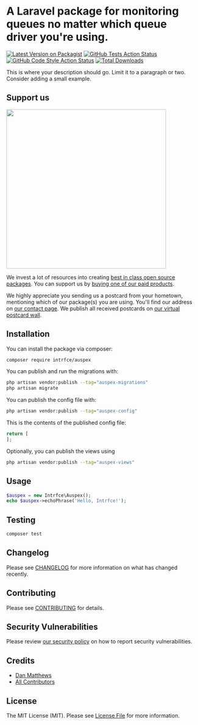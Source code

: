 # A Laravel package for monitoring queues no matter which queue driver you're using.

[![Latest Version on Packagist](https://img.shields.io/packagist/v/intrfce/auspex.svg?style=flat-square)](https://packagist.org/packages/intrfce/auspex)
[![GitHub Tests Action Status](https://img.shields.io/github/actions/workflow/status/intrfce/auspex/run-tests.yml?branch=main&label=tests&style=flat-square)](https://github.com/intrfce/auspex/actions?query=workflow%3Arun-tests+branch%3Amain)
[![GitHub Code Style Action Status](https://img.shields.io/github/actions/workflow/status/intrfce/auspex/fix-php-code-style-issues.yml?branch=main&label=code%20style&style=flat-square)](https://github.com/intrfce/auspex/actions?query=workflow%3A"Fix+PHP+code+style+issues"+branch%3Amain)
[![Total Downloads](https://img.shields.io/packagist/dt/intrfce/auspex.svg?style=flat-square)](https://packagist.org/packages/intrfce/auspex)

This is where your description should go. Limit it to a paragraph or two. Consider adding a small example.

## Support us

[<img src="https://github-ads.s3.eu-central-1.amazonaws.com/auspex.jpg?t=1" width="419px" />](https://spatie.be/github-ad-click/auspex)

We invest a lot of resources into creating [best in class open source packages](https://spatie.be/open-source). You can support us by [buying one of our paid products](https://spatie.be/open-source/support-us).

We highly appreciate you sending us a postcard from your hometown, mentioning which of our package(s) you are using. You'll find our address on [our contact page](https://spatie.be/about-us). We publish all received postcards on [our virtual postcard wall](https://spatie.be/open-source/postcards).

## Installation

You can install the package via composer:

```bash
composer require intrfce/auspex
```

You can publish and run the migrations with:

```bash
php artisan vendor:publish --tag="auspex-migrations"
php artisan migrate
```

You can publish the config file with:

```bash
php artisan vendor:publish --tag="auspex-config"
```

This is the contents of the published config file:

```php
return [
];
```

Optionally, you can publish the views using

```bash
php artisan vendor:publish --tag="auspex-views"
```

## Usage

```php
$auspex = new Intrfce\Auspex();
echo $auspex->echoPhrase('Hello, Intrfce!');
```

## Testing

```bash
composer test
```

## Changelog

Please see [CHANGELOG](CHANGELOG.md) for more information on what has changed recently.

## Contributing

Please see [CONTRIBUTING](CONTRIBUTING.md) for details.

## Security Vulnerabilities

Please review [our security policy](../../security/policy) on how to report security vulnerabilities.

## Credits

- [Dan Matthews](https://github.com/intrfce)
- [All Contributors](../../contributors)

## License

The MIT License (MIT). Please see [License File](LICENSE.md) for more information.
